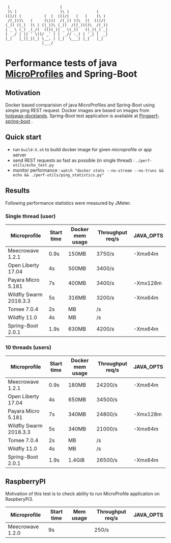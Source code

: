      (                      (
     )\ )                   )\ )            (
    (()/( (          (  (  (()/(   (   (    )\ )
     /(_)))\   (     )\))(  /(_)) ))\  )(  (()/(
    (_)) ((_)  )\ ) ((_))\ (_))  /((_)(()\  /(_))
    | _ \ (_) _(_/(  (()(_)| _ \(_))   ((_)(_) _|
    |  _/ | || ' \))/ _` | |  _// -_) | '_| |  _|
    |_|   |_||_||_| \__, | |_|  \___| |_|   |_|
                    |___/

# Performance tests of java [MicroProfiles](https://microprofile.io/) and Spring-Boot

## Motivation

Docker based comparision of java MicroProfiles and Spring-Boot using simple ping REST request. Docker images are based
on images from [hotswap-docklands](https://github.com/HotswapProjects/hotswap-docklands). Spring-Boot test application 
is available at [Pingperf-spring-boot](https://github.com/skybber/pingperf-spring-boot) .


## Quick start

* run `build-X.sh` to build docker image for given microprofile or app server
* send REST requests as fast as possible (in single thread) : `./perf-utils/echo_test.py`
* monitor performance : `watch "docker stats --no-stream --no-trunc && echo && ./perf-utils/ping_statistics.py"`

## Results

Following performance statistics were measured by JMeter.

### Single thread (user)

|Microprofile|Start time|Docker mem usage|Throughput req/s|JAVA_OPTS|
|------------|----------|----------------|----------------|---------|
|Meecrowave 1.2.1|0.9s|150MB|3750/s|-Xmx64m|
|Open Liberty 17.04|4s|500MB|3400/s||
|Payara Micro 5.181|7s|400MB|3400/s|-Xmx128m|
|Wildfly Swarm 2018.3.3|5s|316MB|3200/s|-Xmx64m|
|Tomee 7.0.4|2s|MB|/s||
|Wildfly 11.0|4s|MB|/s||
|Spring-Boot 2.0.1|1.9s|630MB|4200/s|-Xmx64m|

### 10 threads (users)

|Microprofile|Start time|Docker mem usage|Throughput req/s|JAVA_OPTS|
|------------|----------|----------------|----------------|---------|
|Meecrowave 1.2.1|0.9s|180MB|24200/s|-Xmx64m|
|Open Liberty 17.04|4s|650MB|34500/s||
|Payara Micro 5.181|7s|340MB|24800/s|-Xmx128m|
|Wildfly Swarm 2018.3.3|5s|340MB|21000/s|-Xmx64m|
|Tomee 7.0.4|2s|MB|/s||
|Wildfly 11.0|4s|MB|/s||
|Spring-Boot 2.0.1|1.9s|1.4GiB|26500/s|-Xmx64m|

## RaspberryPI

Motivation of this test is to check ability to run MicroProfile application on RaspberyPi3.

|Microprofile|Start time|Mem usage|Throughput req/s|JAVA_OPTS|
|------------|----------|----------------|----------------|---------|
|Meecrowave 1.2.0|9s||250/s||
